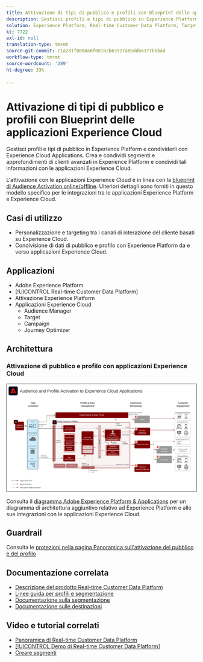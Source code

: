 ```yaml
---
title: Attivazione di tipi di pubblico e profili con Blueprint delle applicazioni Experience Cloud
description: Gestisci profili e tipi di pubblico in Experience Platform e condividerli con Experience Cloud Applications.
solution: Experience Platform, Real-time Customer Data Platform, Target, Audience Manager, Analytics, Experience Cloud Services
kt: 7722
exl-id: null
translation-type: tm+mt
source-git-commit: c1a281f0808a0f081b2b63927a8bddb6377bbbad
workflow-type: tm+mt
source-wordcount: '289'
ht-degree: 33%

---
```


# Attivazione di tipi di pubblico e profili con Blueprint delle applicazioni Experience Cloud

Gestisci profili e tipi di pubblico in Experience Platform e condividerli con Experience Cloud Applications. Crea e condividi segmenti e approfondimenti di clienti avanzati in Experience Platform e condividi tali informazioni con le applicazioni Experience Cloud.

L&#39;attivazione con le applicazioni Experience Cloud è in linea con la [blueprint di Audience Activation online/offline](online-offline.md). Ulteriori dettagli sono forniti in questo modello specifico per le integrazioni tra le applicazioni Experience Platform e Experience Cloud.

## Casi di utilizzo

* Personalizzazione e targeting tra i canali di interazione del cliente basati su Experience Cloud.
* Condivisione di dati di pubblico e profilo con Experience Platform da e verso applicazioni Experience Cloud.

## Applicazioni

* Adobe Experience Platform
* [!UICONTROL Real-time Customer Data Platform]
* Attivazione Experience Platform
* Applicazioni Experience Cloud
   * Audience Manager
   * Target
   * Campaign
   * Journey Optimizer

## Architettura

### Attivazione di pubblico e profilo con applicazioni Experience Cloud

<img src="assets/activation+apps.svg" alt="Architettura di riferimento per Audience e Profile Activation con Experience Cloud Applications" style="border:1px solid #4a4a4a" />

Consulta il [diagramma Adobe Experience Platform &amp; Applications](https://experienceleague.adobe.com/docs/blueprints-learn/architecture/architecture-overview/platform-applications.html) per un diagramma di architettura aggiuntivo relativo ad Experience Platform e alle sue integrazioni con le applicazioni Experience Cloud.

## Guardrail

Consulta le [protezioni nella pagina Panoramica sull&#39;attivazione del pubblico e del profilo](overview.md)

## Documentazione correlata

* [Descrizione del prodotto Real-time Customer Data Platform](https://helpx.adobe.com/it/legal/product-descriptions/real-time-customer-data-platform.html)
* [Linee guida per profili e segmentazione](https://experienceleague.adobe.com/docs/experience-platform/profile/guardrails.html?lang=it)
* [Documentazione sulla segmentazione](https://experienceleague.adobe.com/docs/experience-platform/segmentation/api/streaming-segmentation.html?lang=it)
* [Documentazione sulle destinazioni](https://experienceleague.adobe.com/docs/experience-platform/destinations/catalog/overview.html?lang=it)

## Video e tutorial correlati

* [Panoramica di Real-time Customer Data Platform](https://experienceleague.adobe.com/docs/platform-learn/tutorials/application-services/rtcdp/understanding-the-real-time-customer-data-platform.html?lang=it)
* [[!UICONTROL Demo di Real-time Customer Data Platform]](https://experienceleague.adobe.com/docs/platform-learn/tutorials/application-services/rtcdp/demo.html?lang=it)
* [Creare segmenti](https://experienceleague.adobe.com/docs/platform-learn/tutorials/segments/create-segments.html?lang=it)
